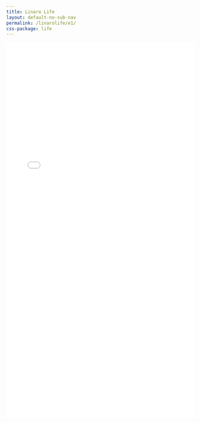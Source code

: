 ```yaml
---
title: Linaro Life
layout: default-no-sub-nav
permalink: /linarolife/e1/
css-package: life
---
```

<iframe src="//e.issuu.com/embed.html#30560263/51590195" style="border:none;width:100%;height:1000px" allowfullscreen="" webkitallowfullscreen="" mozallowfullscreen="" msallowfullscreen=""></iframe>
